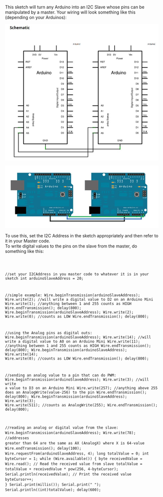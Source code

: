 This sketch will turn any Arduino into an I2C Slave whose pins can be manipulated by a master.  Your wiring will look something like this (depending on your Arduinos):

  ![image](masterslave_arduino_schematic.jpg)


  ![image](masterslave_arduino.jpg)



To use this, set the I2C Address in the sketch appropriately and then refer to it in your Master code.  
To write digital values to the pins on the slave from the master, do something like this:

<code>

//set your I2CAddress in you master code to whatever it is in your sketch
int arduinoSlaveAddress = 20;

//simple example:
Wire.beginTransmission(arduinoSlaveAddress);
Wire.write(2); //will write a digital value to D2 on an Arduino Mini
Wire.write(1); //anything between 1 and 255 counts as HIGH
Wire.endTransmission(); 
delay(800); 
Wire.beginTransmission(arduinoSlaveAddress); 
Wire.write(2); 
Wire.write(0);  //counts as LOW
Wire.endTransmission();
delay(800); 


//using the Analog pins as digital outs:
Wire.beginTransmission(arduinoSlaveAddress);
Wire.write(14); //will write a digital value to A0 on an Arduino Mini
Wire.write(11); //anything between 1 and 255 counts as HIGH
Wire.endTransmission(); 
delay(800); 
Wire.beginTransmission(arduinoSlaveAddress); 
Wire.write(14); 
Wire.write(0);  //counts as LOW
Wire.endTransmission();
delay(800); 


 //sending an analog value to a pin that can do PWM:
 Wire.beginTransmission(arduinoSlaveAddress);
 Wire.write(3); //will write a value to D3 on an Arduino Mini
 Wire.write(257); //anything above 255 does an AnalogWrite(value-256) to the pin
 Wire.endTransmission(); 
 delay(800); 
 Wire.beginTransmission(arduinoSlaveAddress); 
 Wire.write(3); 
 Wire.write(511);  //counts as AnalogWrite(255);
 Wire.endTransmission();
 delay(800); 


//reading an analog or digital value from the slave:
Wire.beginTransmission(arduinoSlaveAddress); 
Wire.write(78); //addresses greater than 64 are the same as AX (AnalogX) where X is 64-value
Wire.endTransmission(); 
delay(100); Wire.requestFrom(arduinoSlaveAddress, 4); 
long totalValue = 0; 
int byteCursor = 1; 
while (Wire.available()) { 
  byte receivedValue = Wire.read(); // Read the received value from slave 
  totalValue = totalValue + receivedValue * pow(256, 4-byteCursor); 
  Serial.println(receivedValue); // Print the received value 
  byteCursor++; 
} 
Serial.print(millis()); 
Serial.print(" "); 
Serial.println((int)totalValue); 
delay(600);
</code>

